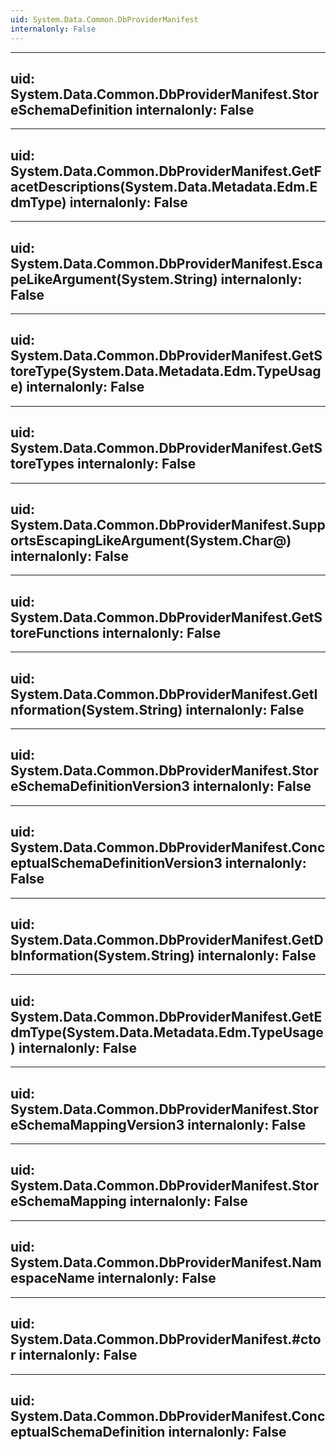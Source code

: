 ```yaml
---
uid: System.Data.Common.DbProviderManifest
internalonly: False
---
```


---
uid: System.Data.Common.DbProviderManifest.StoreSchemaDefinition
internalonly: False
---

---
uid: System.Data.Common.DbProviderManifest.GetFacetDescriptions(System.Data.Metadata.Edm.EdmType)
internalonly: False
---

---
uid: System.Data.Common.DbProviderManifest.EscapeLikeArgument(System.String)
internalonly: False
---

---
uid: System.Data.Common.DbProviderManifest.GetStoreType(System.Data.Metadata.Edm.TypeUsage)
internalonly: False
---

---
uid: System.Data.Common.DbProviderManifest.GetStoreTypes
internalonly: False
---

---
uid: System.Data.Common.DbProviderManifest.SupportsEscapingLikeArgument(System.Char@)
internalonly: False
---

---
uid: System.Data.Common.DbProviderManifest.GetStoreFunctions
internalonly: False
---

---
uid: System.Data.Common.DbProviderManifest.GetInformation(System.String)
internalonly: False
---

---
uid: System.Data.Common.DbProviderManifest.StoreSchemaDefinitionVersion3
internalonly: False
---

---
uid: System.Data.Common.DbProviderManifest.ConceptualSchemaDefinitionVersion3
internalonly: False
---

---
uid: System.Data.Common.DbProviderManifest.GetDbInformation(System.String)
internalonly: False
---

---
uid: System.Data.Common.DbProviderManifest.GetEdmType(System.Data.Metadata.Edm.TypeUsage)
internalonly: False
---

---
uid: System.Data.Common.DbProviderManifest.StoreSchemaMappingVersion3
internalonly: False
---

---
uid: System.Data.Common.DbProviderManifest.StoreSchemaMapping
internalonly: False
---

---
uid: System.Data.Common.DbProviderManifest.NamespaceName
internalonly: False
---

---
uid: System.Data.Common.DbProviderManifest.#ctor
internalonly: False
---

---
uid: System.Data.Common.DbProviderManifest.ConceptualSchemaDefinition
internalonly: False
---
